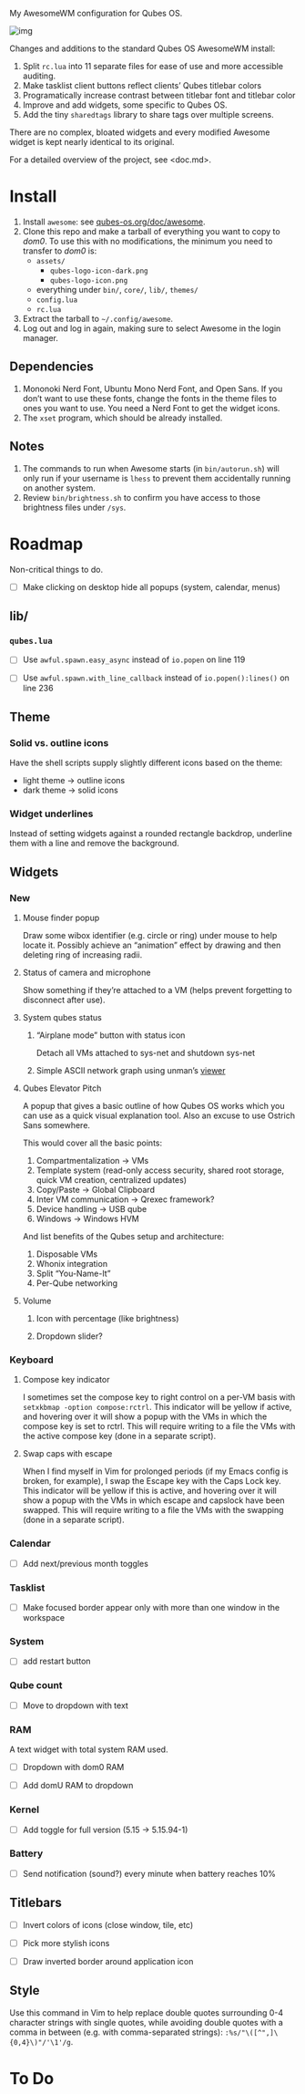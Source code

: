My AwesomeWM configuration for Qubes OS.

![img](images/rice/stacked.png)

Changes and additions to the standard Qubes OS AwesomeWM install:

1.  Split `rc.lua` into 11 separate files for ease of use and more accessible auditing.
2.  Make tasklist client buttons reflect clients&rsquo; Qubes titlebar colors
3.  Programatically increase contrast between titlebar font and titlebar color
4.  Improve and add widgets, some specific to Qubes OS.
5.  Add the tiny `sharedtags` library to share tags over multiple screens.

There are no complex, bloated widgets and every modified Awesome widget is kept nearly identical to its original.

For a detailed overview of the project, see <doc.md>.


# Install

1.  Install `awesome`: see [qubes-os.org/doc/awesome](https://qubes-os.org/doc/awesome).
2.  Clone this repo and make a tarball of everything you want to copy to *dom0*. To use this with no modifications, the minimum you need to transfer to *dom0* is:
    -   `assets/`
        -   `qubes-logo-icon-dark.png`
        -   `qubes-logo-icon.png`
    -   everything under `bin/`, `core/`, `lib/`, `themes/`
    -   `config.lua`
    -   `rc.lua`
3.  Extract the tarball to `~/.config/awesome`.
4.  Log out and log in again, making sure to select Awesome in the login manager.


## Dependencies

1.  Mononoki Nerd Font, Ubuntu Mono Nerd Font, and Open Sans. If you don&rsquo;t want to use these fonts, change the fonts in the theme files to ones you want to use. You need a Nerd Font to get the widget icons.
2.  The `xset` program, which should be already installed.


## Notes

1.  The commands to run when Awesome starts (in `bin/autorun.sh`) will only run if your username is `lhess` to prevent them accidentally running on another system.
2.  Review `bin/brightness.sh` to confirm you have access to those brightness files under `/sys`.


# Roadmap

Non-critical things to do.

-   [ ] Make clicking on desktop hide all popups (system, calendar, menus)


## lib/


### `qubes.lua`

-   [ ] Use `awful.spawn.easy_async` instead of `io.popen` on line 119
-   [ ] Use `awful.spawn.with_line_callback` instead of `io.popen():lines()` on line 236


## Theme


### Solid vs. outline icons

Have the shell scripts supply slightly different icons based on the theme:

-   light theme -> outline icons
-   dark theme -> solid icons


### Widget underlines

Instead of setting widgets against a rounded rectangle backdrop, underline them with a line and remove the background.


## Widgets


### New

1.  Mouse finder popup

    Draw some wibox identifier (e.g. circle or ring) under mouse to help locate it. Possibly achieve an &ldquo;animation&rdquo; effect by drawing and then deleting ring of increasing radii.

2.  Status of camera and microphone

    Show something if they&rsquo;re attached to a VM (helps prevent forgetting to disconnect after use).

3.  System qubes status

    1.  &ldquo;Airplane mode&rdquo; button with status icon
    
        Detach all VMs attached to sys-net and shutdown sys-net
    
    2.  Simple ASCII network graph using unman&rsquo;s [viewer](https://github.com/unman/viewer)

4.  Qubes Elevator Pitch

    A popup that gives a basic outline of how Qubes OS works which you can use as a quick visual explanation tool. Also an excuse to use Ostrich Sans somewhere.
    
    This would cover all the basic points:
    
    1.  Compartmentalization -> VMs
    2.  Template system (read-only access security, shared root storage, quick VM creation, centralized updates)
    3.  Copy/Paste -> Global Clipboard
    4.  Inter VM communication -> Qrexec framework?
    5.  Device handling -> USB qube
    6.  Windows -> Windows HVM
    
    And list benefits of the Qubes setup and architecture:
    
    1.  Disposable VMs
    2.  Whonix integration
    3.  Split &ldquo;You-Name-It&rdquo;
    4.  Per-Qube networking

5.  Volume

    1.  Icon with percentage (like brightness)
    
    2.  Dropdown slider?


### Keyboard

1.  Compose key indicator

    I sometimes set the compose key to right control on a per-VM basis with `setxkbmap -option compose:rctrl`. This indicator will be yellow if active, and hovering over it will show a popup with the VMs in which the compose key is set to rctrl. This will require writing to a file the VMs with the active compose key (done in a separate script).

2.  Swap caps with escape

    When I find myself in Vim for prolonged periods (if my Emacs config is broken, for example), I swap the Escape key with the Caps Lock key. This indicator will be yellow if this is active, and hovering over it will show a popup with the VMs in which escape and capslock have been swapped. This will require writing to a file the VMs with the swapping (done in a separate script).


### Calendar

-   [ ] Add next/previous month toggles


### Tasklist

-   [ ] Make focused border appear only with more than one window in the workspace


### System

-   [ ] add restart button


### Qube count

-   [ ] Move to dropdown with text


### RAM

A text widget with total system RAM used.

-   [ ] Dropdown with dom0 RAM
-   [ ] Add domU RAM to dropdown


### Kernel

-   [ ] Add toggle for full version (5.15 -> 5.15.94-1)


### Battery

-   [ ] Send notification (sound?) every minute when battery reaches 10%


## Titlebars

-   [ ] Invert colors of icons (close window, tile, etc)
-   [ ] Pick more stylish icons
-   [ ] Draw inverted border around application icon


## Style

Use this command in Vim to help replace double quotes surrounding 0-4 character strings with single quotes, while avoiding double quotes with a comma in between (e.g. with comma-separated strings): `:%s/"\([^",]\{0,4}\)"/'\1'/g`.


# To Do

